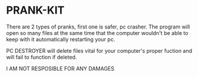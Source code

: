 # PRANK-KIT
There are 2 types of pranks, first one is safer, pc crasher. The program will open so many files at the same time that the computer wouldn't be able to keep with it automatically restarting your pc.

PC DESTROYER will delete files vital for your computer's proper fuction and will fail to function if deleted.

I AM NOT RESPOSIBLE FOR ANY DAMAGES

